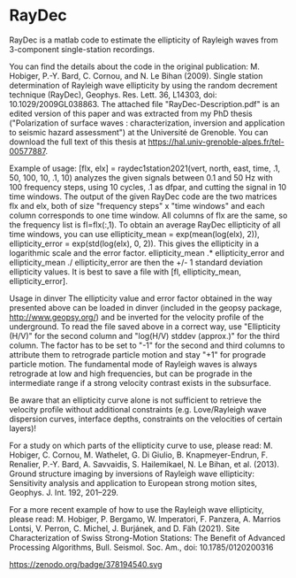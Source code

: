 # RayDec
RayDec is a matlab code to estimate the ellipticity of Rayleigh waves from 3-component single-station recordings.

You can find the details about the code in the original publication:
M. Hobiger, P.-Y. Bard, C. Cornou, and N. Le Bihan (2009). Single station determination of Rayleigh wave ellipticity by using the random decrement technique (RayDec), Geophys. Res. Lett. 36, L14303, doi: 10.1029/2009GL038863.
The attached file "RayDec-Description.pdf" is an edited version of this paper and was extracted from my PhD thesis ("Polarization of surface waves : characterization, inversion and application to seismic hazard assessment") at the Université de Grenoble. You can download the full text of this thesis at https://hal.univ-grenoble-alpes.fr/tel-00577887.

Example of usage:
[flx, elx] = raydec1station2021(vert, north, east, time, .1, 50, 100, 10, .1, 10)
analyzes the given signals between 0.1 and 50 Hz with 100 frequency steps, using 10 cycles, .1 as dfpar, and cutting the signal in 10 time windows.
The output of the given RayDec code are the two matrices flx and elx, both of size "frequency steps" x "time windows" and each column corresponds to one time window. All columns of flx are the same, so the frequency list is fl=flx(:,1).
To obtain an average RayDec ellipticity of all time windows, you can use
ellipticity_mean = exp(mean(log(elx), 2)),
ellipticity_error = exp(std(log(elx), 0, 2)).
This gives the ellipticity in a logarithmic scale and the error factor. 
ellipticity_mean .* ellipticity_error and ellipticity_mean ./ ellipticity_error are then the +/- 1 standard deviation ellipticity values. 
It is best to save a file with [fl, ellipticity_mean, ellipticity_error].

Usage in dinver
The ellipticity value and error factor obtained in the way presented above can be loaded in dinver (included in the geopsy package, http://www.geopsy.org/) and be inverted for the velocity profile of the underground. To read the file saved above in a correct way, use "Ellipticity (H/V)" for the second column and "log(H/V) stddev (approx.)" for the third column. The factor has to be set to "-1" for the second and third columns to attribute them to retrograde particle motion and stay "+1" for prograde particle motion. The fundamental mode of Rayleigh waves is always retrograde at low and high frequencies, but can be prograde in the intermediate range if a strong velocity contrast exists in the subsurface.

Be aware that an ellipticity curve alone is not sufficient to retrieve the velocity profile without additional constraints (e.g. Love/Rayleigh wave dispersion curves, interface depths, constraints on the velocities of certain layers)!

For a study on which parts of the ellipticity curve to use, please read:
M. Hobiger, C. Cornou, M. Wathelet, G. Di Giulio, B. Knapmeyer-Endrun, F. Renalier, P.-Y. Bard, A. Savvaidis, S. Hailemikael, N. Le Bihan, et al. (2013). Ground structure imaging by inversions of Rayleigh wave ellipticity: Sensitivity analysis and application to European strong motion sites, Geophys. J. Int. 192, 201–229.

For a more recent example of how to use the Rayleigh wave ellipticity, please read:
M. Hobiger, P. Bergamo, W. Imperatori, F. Panzera, A. Marrios Lontsi, V. Perron, C. Michel, J. Burjánek, and D. Fäh (2021). Site Characterization of Swiss Strong-Motion Stations: The Benefit of Advanced Processing Algorithms, Bull. Seismol. Soc. Am., doi: 10.1785/0120200316

https://zenodo.org/badge/378194540.svg
